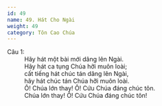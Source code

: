 ```yaml
---
id: 49
name: 49. Hát Cho Ngài
weight: 49
category: Tôn Cao Chúa
---
```

<dl><dt>Câu 1:</dt><dd data-verse="1">Hãy hát một bài mới dâng lên Ngài. <br/>Hãy hát ca tụng Chúa hỡi muôn loài; <br/>cất tiếng hát chúc tán dâng lên Ngài, <br/>hãy hát chúc tán Chúa hỡi muôn loài. <br/>Ô! Chúa lớn thay! Ô! Cứu Chúa đáng chúc tôn. <br/>Chúa lớn thay! Ô! Cứu Chúa đáng chúc tôn! </dd></dl>

